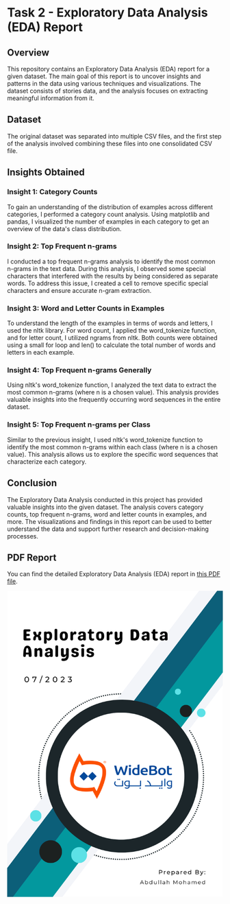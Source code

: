 # Task 2 - Exploratory Data Analysis (EDA) Report

## Overview

This repository contains an Exploratory Data Analysis (EDA) report for a given dataset. The main goal of this report is to uncover insights and patterns in the data using various techniques and visualizations. The dataset consists of stories data, and the analysis focuses on extracting meaningful information from it.

## Dataset

The original dataset was separated into multiple CSV files, and the first step of the analysis involved combining these files into one consolidated CSV file.

## Insights Obtained

### Insight 1: Category Counts

To gain an understanding of the distribution of examples across different categories, I performed a category count analysis. Using matplotlib and pandas, I visualized the number of examples in each category to get an overview of the data's class distribution.

### Insight 2: Top Frequent n-grams

I conducted a top frequent n-grams analysis to identify the most common n-grams in the text data. During this analysis, I observed some special characters that interfered with the results by being considered as separate words. To address this issue, I created a cell to remove specific special characters and ensure accurate n-gram extraction.

### Insight 3: Word and Letter Counts in Examples

To understand the length of the examples in terms of words and letters, I used the nltk library. For word count, I applied the word_tokenize function, and for letter count, I utilized ngrams from nltk. Both counts were obtained using a small for loop and len() to calculate the total number of words and letters in each example.

### Insight 4: Top Frequent n-grams Generally

Using nltk's word_tokenize function, I analyzed the text data to extract the most common n-grams (where n is a chosen value). This analysis provides valuable insights into the frequently occurring word sequences in the entire dataset.

### Insight 5: Top Frequent n-grams per Class

Similar to the previous insight, I used nltk's word_tokenize function to identify the most common n-grams within each class (where n is a chosen value). This analysis allows us to explore the specific word sequences that characterize each category.

## Conclusion

The Exploratory Data Analysis conducted in this project has provided valuable insights into the given dataset. The analysis covers category counts, top frequent n-grams, word and letter counts in examples, and more. The visualizations and findings in this report can be used to better understand the data and support further research and decision-making processes.

## PDF Report

You can find the detailed Exploratory Data Analysis (EDA) report in [this PDF file](EDA-Report.pdf).

![PDF Report](report_cover.png)
